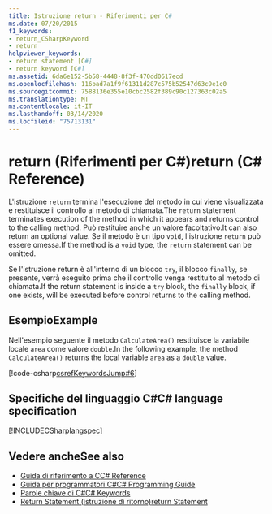 ```yaml
---
title: Istruzione return - Riferimenti per C#
ms.date: 07/20/2015
f1_keywords:
- return_CSharpKeyword
- return
helpviewer_keywords:
- return statement [C#]
- return keyword [C#]
ms.assetid: 6da6e152-5b58-4448-8f3f-470dd0617ecd
ms.openlocfilehash: 116bad7a1f9f61311d287c575b52547d63c9e1c0
ms.sourcegitcommit: 7588136e355e10cbc2582f389c90c127363c02a5
ms.translationtype: MT
ms.contentlocale: it-IT
ms.lasthandoff: 03/14/2020
ms.locfileid: "75713131"
---
```

# <a name="return-c-reference"></a><span data-ttu-id="4f252-102">return (Riferimenti per C#)</span><span class="sxs-lookup"><span data-stu-id="4f252-102">return (C# Reference)</span></span>

<span data-ttu-id="4f252-103">L'istruzione `return` termina l'esecuzione del metodo in cui viene visualizzata e restituisce il controllo al metodo di chiamata.</span><span class="sxs-lookup"><span data-stu-id="4f252-103">The `return` statement terminates execution of the method in which it appears and returns control to the calling method.</span></span> <span data-ttu-id="4f252-104">Può restituire anche un valore facoltativo.</span><span class="sxs-lookup"><span data-stu-id="4f252-104">It can also return an optional value.</span></span> <span data-ttu-id="4f252-105">Se il metodo è un tipo `void`, l'istruzione `return` può essere omessa.</span><span class="sxs-lookup"><span data-stu-id="4f252-105">If the method is a `void` type, the `return` statement can be omitted.</span></span>

 <span data-ttu-id="4f252-106">Se l'istruzione return è all'interno di un blocco `try`, il blocco `finally`, se presente, verrà eseguito prima che il controllo venga restituito al metodo di chiamata.</span><span class="sxs-lookup"><span data-stu-id="4f252-106">If the return statement is inside a `try` block, the `finally` block, if one exists, will be executed before control returns to the calling method.</span></span>

## <a name="example"></a><span data-ttu-id="4f252-107">Esempio</span><span class="sxs-lookup"><span data-stu-id="4f252-107">Example</span></span>

 <span data-ttu-id="4f252-108">Nell'esempio seguente il metodo `CalculateArea()` restituisce la variabile locale `area` come valore `double`.</span><span class="sxs-lookup"><span data-stu-id="4f252-108">In the following example, the method `CalculateArea()` returns the local variable `area` as a `double` value.</span></span>

[!code-csharp[csrefKeywordsJump#6](~/samples/snippets/csharp/VS_Snippets_VBCSharp/csrefKeywordsJump/CS/csrefKeywordsJump.cs#6)]  

## <a name="c-language-specification"></a><span data-ttu-id="4f252-109">Specifiche del linguaggio C#</span><span class="sxs-lookup"><span data-stu-id="4f252-109">C# language specification</span></span>

[!INCLUDE[CSharplangspec](~/includes/csharplangspec-md.md)]

## <a name="see-also"></a><span data-ttu-id="4f252-110">Vedere anche</span><span class="sxs-lookup"><span data-stu-id="4f252-110">See also</span></span>

- [<span data-ttu-id="4f252-111">Guida di riferimento a C</span><span class="sxs-lookup"><span data-stu-id="4f252-111">C# Reference</span></span>](../index.md)
- [<span data-ttu-id="4f252-112">Guida per programmatori C#</span><span class="sxs-lookup"><span data-stu-id="4f252-112">C# Programming Guide</span></span>](../../programming-guide/index.md)
- [<span data-ttu-id="4f252-113">Parole chiave di C#</span><span class="sxs-lookup"><span data-stu-id="4f252-113">C# Keywords</span></span>](index.md)
- [<span data-ttu-id="4f252-114">Return Statement (istruzione di ritorno)</span><span class="sxs-lookup"><span data-stu-id="4f252-114">return Statement</span></span>](/cpp/cpp/return-statement-cpp)
